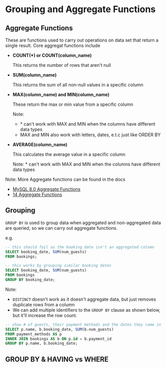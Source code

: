 # Grouping and Aggregate Functions

## Aggregate Functions

These are functions used to carry out operations on data set that return a single result.
Core aggregat functions include

- **COUNT(\*) or COUNT(column_name)**

  This returns the number of rows that aren't null

- **SUM(column_name)**

  This returns the sum of all non-null values in a specific column

- **MAX(column_name) and MIN(column_name)**

  These return the max or min value from a specific column

  Note:

  - \* can't work with MAX and MIN when the columns have different data types
  - MAX and MIN also work with letters, dates, e.t.c just like ORDER BY

- **AVERAGE(column_name)**

  This calculates the average value in a specific column

  Note: \* can't work with MAX and MIN when the columns have different data types

Note: More Aggregate functions can be found in the docs

- [MySQL 8.0 Aggregate Functions](https://dev.mysql.com/doc/refman/8.0/en/aggregate-functions.html)
- [14 Aggregate Functions](https://www.postgresql.org/docs/14/functions-aggregate.html)

## Grouping

`GROUP BY` is used to group data when aggregated and non-aggregated data are queried, so we can carry out aggregate functions.

e.g.

```sql
-- this should fail as the booking_date isn't an aggregated column
SELECT booking_date, SUM(num_guests)
FROM bookings;

-- this works by grouping similar booking dates
SELECT booking_date, SUM(num_guests)
FROM bookings
GROUP BY booking_date;
```

Note:

- `DISTINCT` doesn't work as it doesn't aggregate data, but just removes duplicate rows from a column
- We can add multiple identifiers to the `GROUP BY` clause as shown below, but it'll increase the row count.

```sql
-- show # of guests, their payment methods and the dates they came in
SELECT p.name, b.booking_date, SUM(b.num_guests)
FROM payment_methods AS p
INNER JOIN bookings AS b ON p.id = b.payment_id
GROUP BY p.name, b.booking_date;
```

## **GROUP BY & HAVING vs WHERE**
